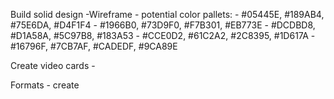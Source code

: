 
Build solid design
    -Wireframe
    - potential color pallets:
        - #05445E, #189AB4, #75E6DA, #D4F1F4
        - #1966B0, #73D9F0, #F7B301, #EB773E
        - #DCDBD8, #D1A58A, #5C97B8, #183A53
    - #CCE0D2, #61C2A2, #2C8395, #1D617A 
        -#16796F, #7CB7AF, #CADEDF, #9CA89E



Create video cards
    - 

Formats
    - create 